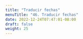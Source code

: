 ```yaml
---
title: "Traducir fechas"
menuTitle: "46. Traducir fechas"
date: 2022-12-24T07:47:01-08:00
draft: false
weight: 25
---
```

